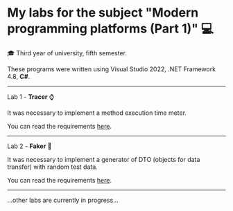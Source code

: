 # My labs for the subject "Modern programming platforms (Part 1)" :computer:

:mortar_board: Third year of university, fifth semester.

These programs were written using Visual Studio 2022, .NET Framework 4.8, __C#__.

_______________________________________________________________________________________

Lab 1 - __Tracer__ :watch:

It was necessary to implement a method execution time meter.

You can read the requirements [here](https://labs-dnizov.gitbook.io/oot/spp-ch.1/tracer).

_______________________________________________________________________________________

Lab 2 - __Faker__ :game_die:

It was necessary to implement a generator of DTO (objects for data transfer) with random test data.

You can read the requirements [here](https://labs-dnizov.gitbook.io/oot/spp-ch.1/faker).

_______________________________________________________________________________________

...other labs are currently in progress...
